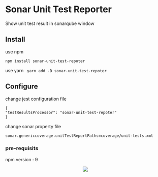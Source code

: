 # Sonar Unit Test Reporter

Show unit test result in sonarqube window

## Install

use npm

``` npm install sonar-unit-test-repoter  ```

use yarn
``` yarn add -D sonar-unit-test-repoter```

## Configure

change jest configuration file

```
{
"testResultsProcessor": "sonar-unit-test-repoter"
}
```

change sonar property file

```
sonar.genericcoverage.unitTestReportPaths=coverage/unit-tests.xml
```

### pre-requisits

npm version : 9

<p align="center">
  <img src="https://github.com/kwar0715/sonar-unit-test-reporter/blob/master/image.png"/>
</p>
